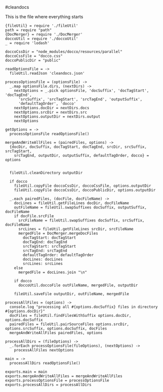 #cleandocs

This is the file where everything starts



    {fileUtil} = require './fileUtil'
    path = require "path"
    {DocMerger} = require './DocMerger'
    doccoUtil = require './doccoUtil'
    _ = require 'lodash'

    doccoCssDir = "node_modules/docco/resources/parallel"
    doccoCssFile = "docco.css"
    doccoPublicDir = "public"

    readOptionsFile = ->
      fileUtil.readJson 'cleandocs.json'

    processOptionsFile = (optionsFile) ->
      _.map optionsFile.dirs, (nextDirs) ->
        nextOptions = _.pick optionsFile, 'docSuffix', 'docTagStart', 'docTagEnd',
          'srcSuffix', 'srcTagStart', 'srcTagEnd', 'outputSuffix',
          'defaultTagOrder', 'docco'
        nextOptions.docDir = nextDirs.docs
        nextOptions.srcDir = nextDirs.src
        nextOptions.outputDir = nextDirs.output
        nextOptions

    getOptions = ->
      processOptionsFile readOptionsFile()

    mergeAndWriteAllFiles = (pairedFiles, options) ->
      {docDir, docSuffix, docTagStart, docTagEnd, srcDir, srcSuffix, srcTagStart,
        srcTagEnd, outputDir, outputSuffix, defaultTagOrder, docco} = options


      fileUtil.cleanDirectory outputDir

      if docco
        fileUtil.copyFile doccoCssDir, doccoCssFile, options.outputDir
        fileUtil.copyFile doccoCssDir, doccoPublicDir, options.outputDir

      _.each pairedFiles, (docFile, docFileName) ->
        docLines = fileUtil.getFileLines docDir, docFileName
        outFileName = fileUtil.swapSuffixes docSuffix, outputSuffix, docFileName
        if docFile.srcFile
          srcFileName = fileUtil.swapSuffixes docSuffix, srcSuffix, docFileName
          srcLines = fileUtil.getFileLines srcDir, srcFileName
          mergedFile = DocMerger.mergeDocFiles
            docTagStart: docTagStart
            docTagEnd: docTagEnd
            srcTagStart: srcTagStart
            srcTagEnd: srcTagEnd
            defaultTagOrder: defaultTagOrder
            docLines: docLines
            srcLines: srcLines
        else
          mergedFile = docLines.join "\n"

        if docco
          doccoUtil.doccoFile outFileName, mergedFile, outputDir

        fileUtil.saveFile outputDir, outFileName, mergedFile

    processAllFiles = (options) ->
      console.log "processing all #{options.docSuffix} files in directory #{options.docDir}"
      docFiles = fileUtil.findFilesWithSuffix options.docDir, options.docSuffix
      pairedFiles = fileUtil.pairSourceFiles options.srcDir, options.srcSuffix, options.docSuffix, docFiles
      mergeAndWriteAllFiles pairedFiles, options

    processAllDirs = (fileOptions) ->
      _.forEach processOptionsFile(fileOptions), (nextOptions) ->
        processAllFiles nextOptions

    main = ->
      processAllDirs readOptionsFile()

    exports.main = main
    exports.mergeAndWriteAllFiles = mergeAndWriteAllFiles
    exports.processOptionsFile = processOptionsFile
    exports.processAllDirs = processAllDirs
